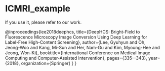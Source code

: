 # ICMRI_example



If you use it, please refer to our work. 

@inproceedings{lee2018deephcs,
  title={DeepHCS: Bright-Field to Fluorescence Microscopy Image Conversion Using Deep Learning for Label-Free High-Content Screening},
  author={Lee, Gyuhyun and Oh, Jeong-Woo and Kang, Mi-Sun and Her, Nam-Gu and Kim, Myoung-Hee and Jeong, Won-Ki},
  booktitle={International Conference on Medical Image Computing and Computer-Assisted Intervention},
  pages={335--343},
  year={2018},
  organization={Springer}
}
    }
